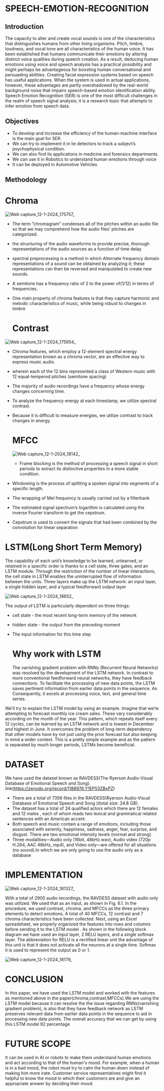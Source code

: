 # SPEECH-EMOTION-RECOGNITION

## Introduction

The capacity to alter and create vocal sounds is one of the characteristics that distinguishes
humans from other living organisms. Pitch, timbre, loudness, and vocal tone are all characteristics of the human voice. It has been established that humans communicate their emotions by
altering distinct voice qualities during speech creation. As a result, deducing human emotions
using voice and speech analysis has a practical possibility and might perhaps be advantageous
for boosting human conversational and persuading abilities. Creating facial expression systems
based on speech has useful applications. When the system is used in actual applications, however, these advantages are partly overshadowed by the real-world background noise that impairs
speech-based emotion identification ability. Speech Emotion Recognition (SER) is one of the
most difficult challenges in the realm of speech signal analysis; it is a research topic that attempts
to infer emotion from speech data.

## Objectives

* To develop and increase the efficiency of the human-machine interface is the main goal
for SER.
* We can try to implement it in lie detectors to track a subject’s psychophysical condition.
* We can also find its applications in medicine and forensics departments.
* We can use it in Robotics to understand human emotions through voice
* It can be deployed in Automotive Vehicles

## Methodology
# Chroma

![Web capture_12-1-2024_175757_](https://github.com/Asifkletech/SPEECH-EMOTION-RECOGNITION/assets/151855456/e94ee948-21e9-4e32-8ae9-3c7727b7850f)
* The term ”chromagram” condenses all of the pitches within an audio file so that we may
comprehend how the audio files’ pitches are categorized.
* the structuring of the audio waveforms to provide precise, thorough representations of the
audio sources as a function of time delay
* spectral preprocessing is a method in which Alternate frequency domain representations
of a sound can be obtained by analyzing it; these representations can then be reversed
and manipulated to create new sounds.
* A semitone has a frequency ratio of 2 to the power of(1/12) in terms of frequencies.
* One main property of chroma features is that they capture harmonic and melodic characteristics of music, while being robust to changes in timbre

  # Contrast 
  
![Web capture_12-1-2024_175954_](https://github.com/Asifkletech/SPEECH-EMOTION-RECOGNITION/assets/151855456/034372ad-5898-4756-8894-9a1101c47a09)

* Chroma features, which employ a 12-element spectral energy representation known as a
chroma vector, are an effective way to express music audio.
* wherein each of the 12 bins represented a class of Western music with 12 equal-tempered
pitches (semitone spacing)
* The majority of audio recordings have a frequency whose energy changes concerning
time.
* To analyze the frequency energy at each timestamp, we utilize spectral contrast.
* Because it is difficult to measure energies, we utilize contrast to track changes in energy.

  # MFCC

  ![Web capture_12-1-2024_18142_](https://github.com/Asifkletech/SPEECH-EMOTION-RECOGNITION/assets/151855456/257d4d90-4ef0-46f5-8e0f-c507a92f38c6)

  * Frame blocking is the method of processing a speech signal in short periods to extract
its distinctive properties in a more stable condition.
* Windowing is the process of splitting a spoken signal into segments of a specific length.
* The wrapping of Mel frequency is usually carried out by a filterbank
* The estimated signal spectrum’s logarithm is calculated using the inverse Fourier transform to get the cepstrum.
* Cepstrum is used to convert the signals that had been combined by the convolution for
linear separation

# LSTM(Long Short Term Memory)

The capability of each unit’s knowledge to be learned, unlearned, or retained in a specific order is
thanks to a cell state, three gates, and an LSTM module. Through the restriction of the number
of linear interactions, the cell state in LSTM enables the uninterrupted flow of information
between the units. Three layers make up the LSTM network: an input layer, a single hidden
layer, and a typical feedforward output layer

![Web capture_12-1-2024_18652_](https://github.com/Asifkletech/SPEECH-EMOTION-RECOGNITION/assets/151855456/bce5a6d0-a2c1-4451-bcff-2a6a6981b8a9)

The output of LSTM is particularly dependent on three things:
* cell state - the most recent long-term memory of the network
*  hidden state - the output from the preceding moment
* The input information for this time step

  # Why work with LSTM

  The vanishing gradient problem with RNNs (Recurrent Neural Networks) was resolved by the
development of the LSTM network. In contrast to more conventional feedforward neural networks, they have feedback connections. To facilitate the processing of new data points, the
LSTM saves pertinent information from earlier data points in the sequence. As Consequently,
it excels at processing voice, text, and general time series.

We’ll try to explain the LSTM model by using an example. Imagine that we’re
attempting to forecast monthly ice cream sales. These vary considerably according on the
month of the year. This pattern, which repeats itself every 12 cycles, can be learned by an LSTM
network and is lowest in December and highest in June. It overcomes the problem of long-term
dependency that other models have by not just using the prior forecast but also keeping in mind
a wider context. This is a pretty simple example and as the pattern is separated by much longer
periods, LSTMs become beneficial.

# DATASET

We have used the dataset known as RAVDESS(The Ryerson Audio-Visual Database of Emotional
Speech and Song). link(https://zenodo.org/record/1188976.Y1EP53ZBxPZ)
* There are a total of 7356 files in the RAVDESS(Ryerson Audio-Visual Database of Emotional Speech and Song )(total size: 24.8 GB).
* The dataset has a total of 24 qualified actors which there are 12 females and 12 males
 , each of whom reads two lexical and grammatical related sentences with an American
accent.
* Both speech and music contain a range of emotions, including those associated with serenity, happiness, sadness, anger, fear, surprise, and disgust. There are two emotional intensity levels (normal and strong)
* Three modalities—Audio only (16bit, 48kHz.wav), Audio video (720p H.264, AAC 48kHz,.mp4),
and Video only—are offered for all situations (no sound).In which we are only going to
use the audio only as a database

# IMPLEMENTATION

![Web capture_12-1-2024_181327_](https://github.com/Asifkletech/SPEECH-EMOTION-RECOGNITION/assets/151855456/2d097660-d66c-41a3-b275-f73f58eb934d)

With a total of 2900 audio recordings, the RAVDESS dataset with audio only was
utilized. We used that as an input, as shown in Fig. 6.1. In the procedure, we used contrast,
chroma, and MFCCs as the three primary elements to detect emotions. A total of 40 MFCCs,
12 contrast and 7 chroma characteristics have been collected. Next, using an Excel spreadsheet,
we properly organized the features into rows and columns before sending it to the LSTM model
. As shown in the following block diagram we have used an input layer, 2 RELU layers, and a
single softmax layer. The abbreviation for RELU is a rectified linear unit the advantage of this
unit is that it does not activate all the neurons at a single time. Softmax it is used to represent
the output as 0 or 1.

![Web capture_12-1-2024_18179_](https://github.com/Asifkletech/SPEECH-EMOTION-RECOGNITION/assets/151855456/6ff36ce8-8af6-4de4-9c59-d1ddafbe713b)


# CONCLUSION

In this paper, we have used the LSTM model and worked with the features as mentioned above in
the paper(chroma,contrast,MFCCs).We are using the LSTM model because it can resolve the
the issue regarding RNNs(vanishing gradient problem), is also that they have feedback network
as LSTM preserves relevant data from earlier data points in the sequence to aid in processing
new data points. The overall accuracy that we can get by using this LSTM model 92
percentage

# FUTURE SCOPE

It can be used in AI or robots to make them understand human emotions and act according
to that of the human's mood. For example, when a human is in a bad mood, the robot must try
to calm the human down instead of making him more irate. Customer service representatives
might find it helpful to know the mood in which their customers are and give an appropriate
answer by deciding their mood.


  
